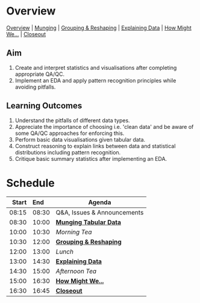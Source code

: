 # Overview

[Overview](./00_overview.md) |
[Munging](./01_munging.md) |
[Grouping & Reshaping](./02_groupingreshaping.md) |
[Explaining Data](./03_explainingdata.md) |
[How Might We...](./04_howmightwe.md)  |
[Closeout](./05_closeout.md)

## Aim

1. Create and interpret statistics and visualisations after completing appropriate QA/QC.
1. Implement an EDA and apply pattern recognition principles while avoiding pitfalls.

## Learning Outcomes

1. Understand the pitfalls of different data types.
1. Appreciate the importance of choosing i.e. 'clean data' and be aware of some QA/QC approaches for enforcing this.
1. Perform basic data visualisations given tabular data.
1. Construct reasoning to explain links between data and statistical distributions including pattern recognition.
1. Critique basic summary statistics after implementing an EDA.

# Schedule

| Start | End   | Agenda                      |
| -----:|:----- | --------------------------- |
| 08:15 | 08:30 | Q&A, Issues & Announcements |
| 08:30 | 10:00 | [**Munging Tabular Data**]  |
| 10:00 | 10:30 | *Morning Tea*               |
| 10:30 | 12:00 | [**Grouping & Reshaping**]  |
| 12:00 | 13:00 | *Lunch*                     |
| 13:00 | 14:30 | [**Explaining Data**]       |
| 14:30 | 15:00 | *Afternoon Tea*             |
| 15:00 | 16:30 | [**How Might We...**]       |
| 16:30 | 16:45 | [**Closeout**]              |

[**Munging Tabular Data**]: ./01_munging.md

[**Grouping & Reshaping**]: ./02_groupingreshaping.md

[**Explaining Data**]: ./03_explainingdata.md

[**How Might We...**]: ./04_howmightwe.md

[**Closeout**]: ./05_closeout.md
